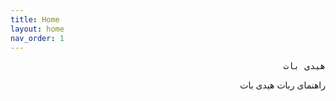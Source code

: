 ```yaml
---
title: Home
layout: home
nav_order: 1
---
```

<pre dir="rtl">
هیدی بات
</pre>
<p dir="rtl">
راهنمای ربات هیدی بات
</p>
